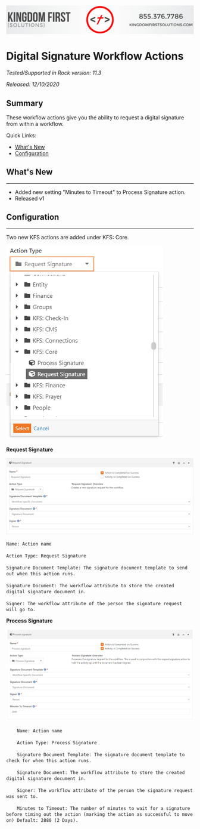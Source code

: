 ![Kingdom First Solutions](../.screenshots/KFSBanner.jpg)

# Digital Signature Workflow Actions

*Tested/Supported in Rock version: 11.3*

*Released: 12/10/2020*  

## Summary

These workflow actions give you the ability to request a digital signature from within a workflow.

Quick Links:
- [What's New](#whats-new)
- [Configuration](#configuration)

## What's New
---
- Added new setting "Minutes to Timeout" to Process Signature action.
- Released v1

## Configuration
---

Two new KFS actions are added under KFS: Core.

![](../.screenshots/WorkflowActionCore/screenshot1.png)

**Request Signature**

![](../.screenshots/WorkflowActionCore/screenshot2.png)

    Name: Action name
    
    Action Type: Request Signature
    
    Signature Document Template: The signature document template to send out when this action runs.
    
    Signature Document: The workflow attribute to store the created digital signature document in.
       
    Signer: The workflow attribute of the person the signature request will go to.

**Process Signature**

![](../.screenshots/WorkflowActionCore/screenshot3.png)

```
    Name: Action name

    Action Type: Process Signature

    Signature Document Template: The signature document template to check for when this action runs.

    Signature Document: The workflow attribute to store the created digital signature document in.
   
    Signer: The workflow attribute of the person the signature request was sent to.
    
    Minutes to Timeout: The number of minutes to wait for a signature before timing out the action (marking the action as successful to move on) Default: 2880 (2 Days).
    
```





